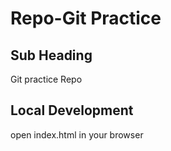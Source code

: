 # Repo-Git Practice

## Sub Heading

Git practice Repo


## Local Development
open index.html in your browser